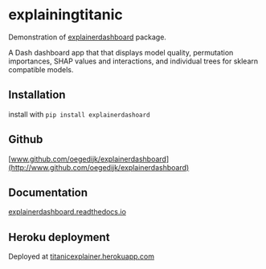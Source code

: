 # explainingtitanic
Demonstration of [explainerdashboard](http://www.github.com/oegedijk/explainerdashboard) package. 

A Dash dashboard app that that displays model quality, permutation importances, SHAP values and interactions, and individual trees for sklearn compatible models.

## Installation
install with `pip install explainerdashoard`

## Github

[www.github.com/oegedijk/explainerdashboard](http://www.github.com/oegedijk/explainerdashboard)

## Documentation

[explainerdashboard.readthedocs.io](http://explainerdashboard.readthedocs.io)

## Heroku deployment 

Deployed at [titanicexplainer.herokuapp.com](http://titanicexplainer.herokuapp.com)


